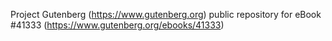 Project Gutenberg (https://www.gutenberg.org) public repository for eBook #41333 (https://www.gutenberg.org/ebooks/41333)
